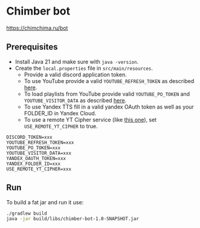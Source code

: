 # Chimber bot

https://chimchima.ru/bot

## Prerequisites

* Install Java 21 and make sure with `java -version`.
* Create the `local.properties` file in `src/main/resources`.
    * Provide a valid discord application token.
    * To use YouTube provide a valid `YOUTUBE_REFRESH_TOKEN` as
      described [here](https://github.com/lavalink-devs/youtube-source?tab=readme-ov-file#using-oauth-tokens).
    * To load playlists from YouTube provide valid `YOUTUBE_PO_TOKEN` and `YOUTUBE_VISITOR_DATA` as
      described [here](https://github.com/lavalink-devs/youtube-source?tab=readme-ov-file#using-a-potoken).
    * To use Yandex TTS fill in a valid yandex OAuth token as well as your FOLDER_ID in Yandex Cloud.
    * To use a remote YT Cipher service (like [this one](https://github.com/kikkia/yt-cipher)), set
      `USE_REMOTE_YT_CIPHER`
      to true.

```
DISCORD_TOKEN=xxx
YOUTUBE_REFRESH_TOKEN=xxx
YOUTUBE_PO_TOKEN=xxx
YOUTUBE_VISITOR_DATA=xxx
YANDEX_OAUTH_TOKEN=xxx
YANDEX_FOLDER_ID=xxx
USE_REMOTE_YT_CIPHER=xxx
```

## Run

To build a fat jar and run it use:

```bash
./gradlew build
java -jar build/libs/chimber-bot-1.0-SNAPSHOT.jar
```
